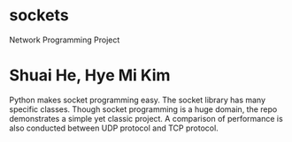 # sockets
Network Programming Project
# Shuai He, Hye Mi Kim
Python makes socket programming easy. The socket library has many specific classes. Though socket programming is a huge domain, the repo demonstrates a simple yet classic project. A comparison of performance is also conducted between UDP protocol and TCP protocol.
